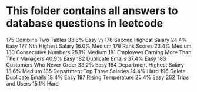 # This folder contains all answers to database questions in leetcode
175	Combine Two Tables	33.6%	Easy \n
176	Second Highest Salary	24.4%	Easy
177	Nth Highest Salary	16.0%	Medium
178	Rank Scores	23.4%	Medium
180	Consecutive Numbers	25.1%	Medium
181	Employees Earning More Than Their Managers	40.9%	Easy
182	Duplicate Emails	37.4%	Easy
183	Customers Who Never Order	33.2%	Easy
184	Department Highest Salary	18.6%	Medium
185	Department Top Three Salaries	14.4%	Hard
196	Delete Duplicate Emails	18.4%	Easy
197	Rising Temperature	25.4%	Easy
262	Trips and Users	15.1%	Hard
